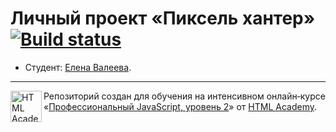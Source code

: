 # Личный проект «Пиксель хантер» [![Build status][travis-image]][travis-url]

* Студент: [Елена Валеева](https://up.htmlacademy.ru/ecmascript/7/user/232403).

---

<a href="https://htmlacademy.ru/intensive/ecmascript"><img align="left" width="50" height="50" title="HTML Academy" src="https://up.htmlacademy.ru/static/img/intensive/ecmascript/logo-for-github.svg"></a>

Репозиторий создан для обучения на интенсивном онлайн‑курсе «[Профессиональный JavaScript, уровень 2](https://htmlacademy.ru/intensive/ecmascript)» от [HTML Academy](https://htmlacademy.ru).

[travis-image]: https://travis-ci.com/htmlacademy-ecmascript/232403-pixel-hunter.svg?branch=master
[travis-url]: https://travis-ci.com/htmlacademy-ecmascript/232403-pixel-hunter
